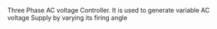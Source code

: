 Three Phase AC voltage Controller.
It is used to generate variable AC voltage Supply by varying its firing angle
